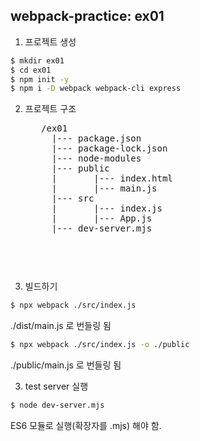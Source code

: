 ## webpack-practice: ex01
1. 프로젝트 생성
```bash
$ mkdir ex01
$ cd ex01
$ npm init -y
$ npm i -D webpack webpack-cli express
```
2. 프로젝트 구조
    <pre>
      /ex01
        |--- package.json
        |--- package-lock.json
        |--- node-modules
        |--- public
        |       |--- index.html
        |       |--- main.js
        |--- src
        |       |--- index.js
        |       |--- App.js
        |--- dev-server.mjs   
    <pre>

3. 빌드하기
```bash
$ npx webpack ./src/index.js    
```
./dist/main.js 로 번들링 됨

```bash
$ npx webpack ./src/index.js -o ./public    
```
./public/main.js 로 번들링 됨

3. test server 실행
```bash
$ node dev-server.mjs
```
ES6 모듈로 실행(확장자를 .mjs) 해야 함.

